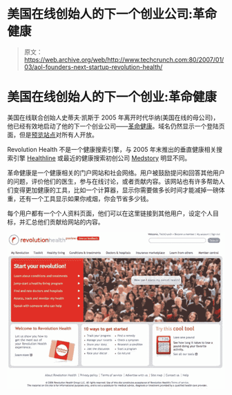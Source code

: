 # 美国在线创始人的下一个创业公司:革命健康 

> 原文：<https://web.archive.org/web/http://www.techcrunch.com:80/2007/01/03/aol-founders-next-startup-revolution-health/>

# 美国在线创始人的下一个创业:革命健康

 [](https://web.archive.org/web/20221003221445/http://www.revolutionhealth.com/) 美国在线联合创始人史蒂夫·凯斯于 2005 年离开时代华纳(美国在线的母公司)，他已经有效地启动了他的下一个创业公司——[革命健康](https://web.archive.org/web/20221003221445/http://www.revolutionhealth.com/)。域名仍然显示一个登陆页面，但是[预览站点](https://web.archive.org/web/20221003221445/http://www.revolutionhealth.com/preview?code=yW3qAM5zcW)对所有人开放。

Revolution Health 不是一个健康搜索引擎，与 2005 年末推出的垂直健康相关搜索引擎 [Healthline](https://web.archive.org/web/20221003221445/http://www.beta.techcrunch.com/tag/healthline) 或最近的健康搜索初创公司 [Medstory](https://web.archive.org/web/20221003221445/http://www.medstory.com/) 明显不同。

革命健康是一个健康相关的门户网站和社会网络。用户被鼓励提问和回答其他用户的问题，评价他们的医生，参与在线讨论，或者贡献内容。该网站也有许多帮助人们变得更加健康的工具，比如一个计算器，显示你需要做多长时间才能减掉一磅体重，还有一个工具显示如果你戒烟，你会节省多少钱。

每个用户都有一个个人资料页面，他们可以在这里链接到其他用户，设定个人目标，并汇总他们贡献给网站的内容。

![](img/f75d926d53e8af77b3259b9353ec4756.png)